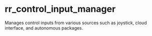 # rr_control_input_manager
Manages control inputs from various sources such as joystick, cloud interface, and autonomous packages.
